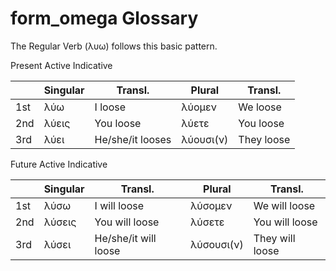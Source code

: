 # form_omega Glossary
The Regular Verb (λυω) follows this basic pattern.

Present Active Indicative


|          | Singular | Transl.        | Plural   | Transl.   |
| -------- | -------- | --------       | -------- | --------  |
| 1st      | λύω      | I loose        | λύομεν   | We loose  |
| 2nd      | λύεις    | You loose      | λύετε    | You loose |
| 3rd      | λύει     |He/she/it looses| λύουσι(ν)| They loose|

Future Active Indicative

|          | Singular  | Transl.            | Plural   | Transl.        |
| -------- | --------  | --------           | -------- | --------       |
| 1st      | λύσω      |I will loose        | λύσομεν   |We will loose  |
| 2nd      | λύσεις    |You will loose      | λύσετε    |You will loose |
| 3rd      | λύσει     |He/she/it will loose| λύσουσι(ν)|They will loose|
